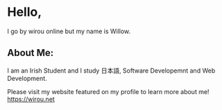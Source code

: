 <!---
wirouism/wirouism is a ✨ special ✨ repository because its `README.md` (this file) appears on your GitHub profile.
You can click the Preview link to take a look at your changes.
--->
# Hello, 

I go by wirou online but my name is Willow. 

## About Me: 
I am an Irish Student and I study 日本語, Software Developemnt and Web Development.


Please visit my website featured on my profile to learn more about me!
https://wirou.net
